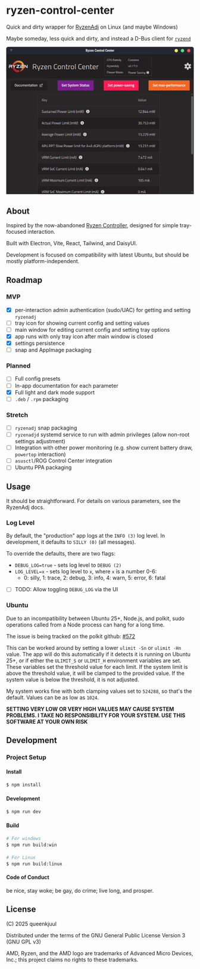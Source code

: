 # ryzen-control-center

Quick and dirty wrapper for [RyzenAdj](https://github.com/FlyGoat/RyzenAdj) on Linux (and maybe Windows)

Maybe someday, less quick and dirty, and instead a D-Bus client for [`ryzend`](https://github.com/queenkjuul/ryzend)

![Screenshot of Ryzen Control Center](image.png)

## About

Inspired by the now-abandoned [Ryzen Controller](https://gitlab.com/ryzen-controller-team/ryzen-controller), designed for simple tray-focused interaction.

Built with Electron, Vite, React, Tailwind, and DaisyUI.

Development is focused on compatibility with latest Ubuntu, but should be mostly platform-independent.

## Roadmap

### MVP

- [x] per-interaction admin authentication (sudo/UAC) for getting and setting `ryzenadj`
- [ ] tray icon for showing current config and setting values
- [ ] main window for editing current config and setting tray options
- [x] app runs with only tray icon after main window is closed
- [x] settings persistence
- [ ] snap and AppImage packaging

### Planned

- [ ] Full config presets
- [ ] In-app documentation for each parameter
- [x] Full light and dark mode support
- [ ] `.deb` / `.rpm` packaging

### Stretch

- [ ] `ryzenadj` snap packaging
- [ ] `ryzenadjd` systemd service to run with admin privileges (allow non-root settings adjustment)
- [ ] Integration with other power monitoring (e.g. show current battery draw, `powertop` interaction)
- [ ] `asusctl`/ROG Control Center integration
- [ ] Ubuntu PPA packaging

## Usage

It should be straightforward. For details on various parameters, see the RyzenAdj docs.

### Log Level

By default, the "production" app logs at the `INFO (3)` log level. In development, it defaults to `SILLY (0)` (all messages).

To override the defaults, there are two flags:

- `DEBUG_LOG=true` - sets log level to `DEBUG (2)`
- `LOG_LEVEL=x` - sets log level to `x`, where `x` is a number 0-6:
  - 0: silly, 1: trace, 2: debug, 3: info, 4: warn, 5: error, 6: fatal

- [ ] TODO: Allow toggling `DEBUG_LOG` via the UI

### Ubuntu

Due to an incompatibility between Ubuntu 25+, Node.js, and polkit, sudo operations called from a Node process can hang for a long time.

The issue is being tracked on the polkit github: [#572](https://github.com/polkit-org/polkit/issues/572)

This can be worked around by setting a lower `ulimit -Sn` or `ulimit -Hn` value. The app will do this automatically if it detects it is running on Ubuntu 25+, or if either the `ULIMIT_S` or `ULIMIT_H` environment variables are set. These variables set the threshold value for each limit. If the system limit is above the threshold value, it will be clamped to the provided value. If the system value is below the threshold, it is not adjusted.

My system works fine with both clamping values set to `524288`, so that's the default. Values can be as low as `1024`.

**SETTING VERY LOW OR VERY HIGH VALUES MAY CAUSE SYSTEM PROBLEMS. I TAKE NO RESPONSIBILITY FOR YOUR SYSTEM. USE THIS SOFTWARE AT YOUR OWN RISK**

## Development

### Project Setup

#### Install

```bash
$ npm install
```

#### Development

```bash
$ npm run dev
```

#### Build

```bash
# For windows
$ npm run build:win

# For Linux
$ npm run build:linux
```

#### Code of Conduct

be nice, stay woke; be gay, do crime; live long, and prosper.

## License

(C) 2025 queenkjuul

Distributed under the terms of the GNU General Public License Version 3 (GNU GPL v3)

AMD, Ryzen, and the AMD logo are trademarks of Advanced Micro Devices, Inc.; this project claims no rights to these trademarks.
